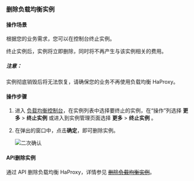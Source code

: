 ### 删除负载均衡实例

#### 操作场景

根据您的业务需求，您可以在控制台终止实例。

终止实例后，实例将立即删除，同时将不再产生与该实例相关的费用。

##### 注意：

实例彻底销毁后将无法恢复，请确保您的业务不再使用负载均衡 HaProxy。

#### 操作步骤

1. 进入 [负载均衡控制台](https://console.capitalonline.net/loadbalancers)，在实例列表中选择要终止的实例，在“操作”列选择 **更多** > **终止实例** 或进入到实例管理页面选择 **更多** > **终止实例** 。

2. 在弹出的窗口中，点击**确定**，即可删除实例。

   ![二次确认](F:\首云工作相关\PaaS产品线\弹性计算产品\负载均衡\用户操作手册\用户操作手册图片\操作指南\终止实例\二次确认.png)

#### API删除实例

通过 API 删除负载均衡 HaProxy，详情参见 ~~[删除负载均衡实例](F:\首云工作相关\PaaS产品线\弹性计算产品\负载均衡\用户操作手册\HaProxy\04.操作指南\00.负载均衡实例\00.创建负载均衡实例.md)~~。
